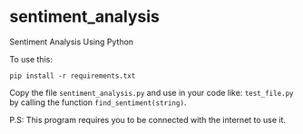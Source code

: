 # sentiment_analysis
Sentiment Analysis Using Python

To use this:

    pip install -r requirements.txt

Copy the file `sentiment_analysis.py` and use in your code like: `test_file.py`
by calling the function `find_sentiment(string)`.

P.S: This program requires you to be connected with the internet to use it.
